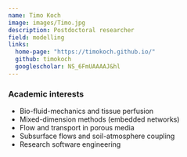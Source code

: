 ```yaml
---
name: Timo Koch
image: images/Timo.jpg
description: Postdoctoral researcher
field: modelling 
links:
  home-page: "https://timokoch.github.io/"
  github: timokoch
  googlescholar: NS_6FmUAAAAJ&hl
---
```


### Academic interests
- Bio-fluid-mechanics and tissue perfusion
- Mixed-dimension methods (embedded networks)
- Flow and transport in porous media
- Subsurface flows and soil-atmosphere coupling
- Research software engineering

